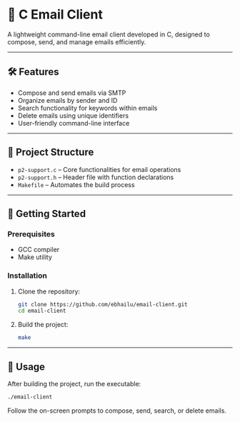 # 📧 C Email Client

A lightweight command-line email client developed in C, designed to compose, send, and manage emails efficiently.

---

## 🛠️ Features

- Compose and send emails via SMTP
- Organize emails by sender and ID
- Search functionality for keywords within emails
- Delete emails using unique identifiers
- User-friendly command-line interface

---

## 📂 Project Structure

- `p2-support.c` – Core functionalities for email operations
- `p2-support.h` – Header file with function declarations
- `Makefile` – Automates the build process

---

## 🚀 Getting Started

### Prerequisites

- GCC compiler
- Make utility

### Installation

1. Clone the repository:
   ```bash
   git clone https://github.com/ebhailu/email-client.git
   cd email-client
   ```

2. Build the project:
   ```bash
   make
   ```

---

## 📝 Usage

After building the project, run the executable:

```bash
./email-client
```

Follow the on-screen prompts to compose, send, search, or delete emails.
